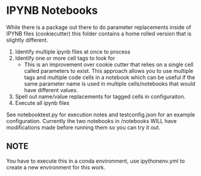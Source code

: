 # IPYNB Notebooks

While there is  a package out there to do parameter replacements inside of IPYNB files (cookiecutter) this folder contains a home rolled version that is slightly different.

1. Identify multiple ipynb files at once to process
2. Identify one or more cell tags to look for
    - This is an improvement over cookie cutter that relies on a single cell called parameters to exist. This approach allows you to use multiple tags and multiple code cells in a notebook which can be useful if the same parameter name is used in multiple cells/notebooks that would have different values.
3. Spell out name/value replacements for tagged cells in configuraiton. 
4. Execute all ipynb files

See notebooktest.py for execution notes and testconfig.json for an example configuration. Currently the two notebooks in /notebooks WILL have modifications made before running them so you can try it out.

## NOTE
You have to execute this in a conda environment, use ipythonenv.yml to create a new environment for this work. 
